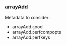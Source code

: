 ### arrayAdd 
Metadata to consider: 
- arrayAdd.good
- arrayAdd.perfcompopts
- arrayAdd.perfkeys
   
